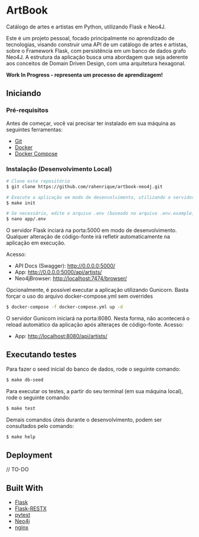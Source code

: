 ArtBook
=======

Catálogo de artes e artistas em Python, utilizando Flask e Neo4J. 

Este é um projeto pessoal, focado principalmente no aprendizado de tecnologias, visando construir uma API de um catálogo de artes e artistas, sobre o Framework Flask, com persistência em um banco de dados grafo Neo4J. A estrutura da aplicação busca uma abordagem que seja aderente aos conceitos de Domain Driven Design, com uma arquitetura hexagonal.

**Work In Progress - representa um processo de aprendizagem!**

## Iniciando

### Pré-requisitos

Antes de começar, você vai precisar ter instalado em sua máquina as seguintes ferramentas:
* [Git](https://git-scm.com)
* [Docker](https://www.docker.com/)
* [Docker Compose](https://docs.docker.com/compose/install/)

### Instalação (Desenvolvimento Local)

```bash
# Clone este repositório
$ git clone https://github.com/rahenrique/artbook-neo4j.git

# Execute a aplicação em modo de desenvolvimento, utilizando o servidor embarcado
$ make init

# Se necessário, edite o arquivo .env (baseado no arquivo .env.example)
$ nano app/.env
```

O servidor Flask inciará na porta:5000 em modo de desenvolvimento. Qualquer alteração de código-fonte irá refletir automaticamente na aplicação em execução.

Acesso:
* API Docs (Swagger): <http://0.0.0.0:5000/>
* App: <http://0.0.0.0:5000/api/artists/>
* Neo4jBrowser: <http://localhost:7474/browser/>

Opcionalmente, é possível executar a aplicação utilizando Gunicorn. Basta forçar o uso do arquivo docker-compose.yml sem overrides

```bash
$ docker-compose -f docker-compose.yml up -d
```
O servidor Gunicorn iniciará na porta:8080. Nesta forma, não acontecerá o reload automático da aplicação após alteraçes de código-fonte.
Acesso:
* App: <http://localhost:8080/api/artists/>

## Executando testes

Para fazer o seed inicial do banco de dados, rode o seguinte comando:
```bash
$ make db-seed
```

Para executar os testes, a partir do seu terminal (em sua máquina local), rode o seguinte comando:

```bash
$ make test
```

Demais comandos úteis durante o desenvolvimento, podem ser consultados pelo comando:

```bash
$ make help
```

## Deployment

// TO-DO

## Built With

* [Flask](https://flask.palletsprojects.com/)
* [Flask-RESTX](https://flask-restx.readthedocs.io/en/latest/)
* [pytest](https://docs.pytest.org/en/stable/index.html)
* [Neo4j](https://neo4j.com/)
* [nginx](https://nginx.org/en/)
